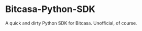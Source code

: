 Bitcasa-Python-SDK
==================

A quick and dirty Python SDK for Bitcasa. Unofficial, of course.
